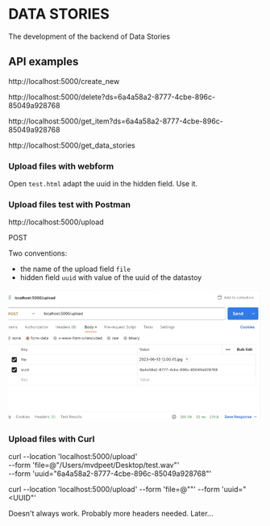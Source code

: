 # DATA STORIES

The development of the backend of Data Stories

## API examples

http://localhost:5000/create_new

http://localhost:5000/delete?ds=6a4a58a2-8777-4cbe-896c-85049a928768

http://localhost:5000/get_item?ds=6a4a58a2-8777-4cbe-896c-85049a928768

http://localhost:5000/get_data_stories

### Upload files with webform

Open `test.html` adapt the uuid in the hidden field. Use it.

### Upload files test with Postman


http://localhost:5000/upload

POST 

Two conventions:
- the name of the upload field `file` 
- hidden field `uuid` with value of the uuid of the datastoy

![Postman example](postman.png)

### Upload files with Curl

curl --location 'localhost:5000/upload' \
--form 'file=@"/Users/mvdpeet/Desktop/test.wav"' \
--form 'uuid="6a4a58a2-8777-4cbe-896c-85049a928768"'


curl --location 'localhost:5000/upload' --form 'file=@"<ABSOLUTE PATH>"' --form 'uuid="<UUID"'

Doesn't always work. Probably more headers needed. Later...



